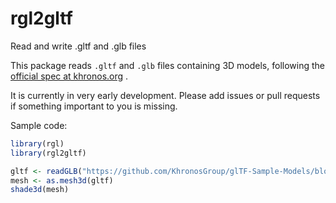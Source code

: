 # rgl2gltf
Read and write .gltf and .glb files

This package reads `.gltf` and `.glb` files containing 3D models, following the
[official spec at khronos.org](https://www.khronos.org/registry/glTF/specs/2.0/glTF-2.0.html) .

It is currently in very early development.  Please add issues or pull requests if something 
important to you is missing.

Sample code:

```r
library(rgl)
library(rgl2gltf)

gltf <- readGLB("https://github.com/KhronosGroup/glTF-Sample-Models/blob/master/2.0/2CylinderEngine/glTF-Binary/2CylinderEngine.glb?raw=true")
mesh <- as.mesh3d(gltf)
shade3d(mesh)
```
